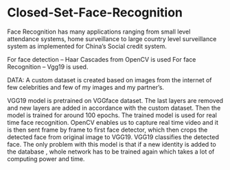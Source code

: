 # Closed-Set-Face-Recognition

Face Recognition has many applications ranging from small level attendance systems, home surveillance to large country level surveillance system as implemented for China’s Social credit system.


For face detection – Haar Cascades from OpenCV is used
For face Recognition – Vgg19 is used.

DATA: A custom dataset is created based on images from the internet of few celebrities and few of my images and my partner’s.

VGG19 model is pretrained on VGGface dataset.  The last layers are removed and new layers are added in accordance with the custom dataset. Then the model is trained for around 100 epochs. The trained model is used for real time face recognition.
OpenCV enables us to capture real time video and it is then sent frame by frame to first face detector, which then crops the detected face from original image to VGG19. VGG19 classifies the detected face. The only problem with this model is that if a new identity is added to the database , whole network has to be trained again which takes a lot of computing power and time.
